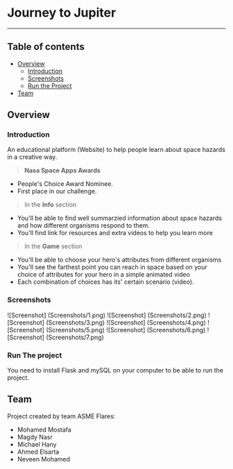 # Journey to Jupiter
***


## Table of contents
- [Overview](#overview)
  - [Introduction](#introduction)
  - [Screenshots](#Screenshots)
  - [Run the Project](#run-the-project)
- [Team](#team)


## Overview

### Introduction

An educational platform (Website) to help people learn about space hazards in a creative way.

> **Nasa Space Apps Awards**
- People's Choice Award Nominee.
- First place in our challenge.

> In the **Info** section
- You'll be able to find well summarzied information about space hazards and how different organisms respond to them.
- You'll find link for resources and extra videos to help you learn more

> In the **Game** section
- You'll be able to choose your hero's attributes from different organisms
- You'll see the farthest point you can reach in space based on your choice of attributes for your hero in a simple animated video
- Each combination of choices has its' certain scenario (video).

### Screenshots

![Screenshot] (Screenshots/1.png)
![Screenshot] (Screenshots/2.png)
![Screenshot] (Screenshots/3.png)
![Screenshot] (Screenshots/4.png)
![Screenshot] (Screenshots/5.png)
![Screenshot] (Screenshots/6.png)
![Screenshot] (Screenshots/7.png)

### Run The project

You need to install Flask and mySQL on your computer to be able to run the project.


## Team
Project created by team ASME Flares:

- Mohamed Mostafa
- Magdy Nasr
- Michael Hany
- Ahmed Elsarta
- Neveen Mohamed

